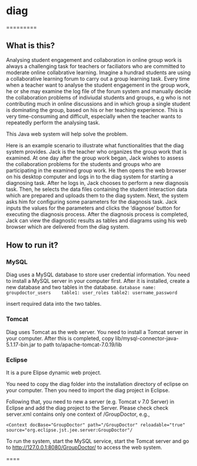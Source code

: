 # **diag**
=========

## What is this?

Analysing student engagement and collaboration in online group work is always a challenging task for teachers or faciliators who are committed to moderate online collabrative learning. Imagine a hundrad students are using a collaborative learning forum to carry out a group learning task. Every time when a teacher want to analyse the student engagement in the group work, he or she may examine the log file of the forum system and manually decide the collaboration problems of indiviudal students and groups, e.g who is not contributing much in online discussions and in which group a single student is dominating the group, based on his or her teaching experience. This is very time-consuming and difficult, especially when the teacher wants to repeatedly perform the analysing task.

This Java web system will help solve the problem.

Here is an example scenario to illustrate what functionalities that the 
diag system provides. Jack is the teacher who organizes the group work that is examined. At one day after the group work began, Jack wishes to
assess the collaboration problems for the students and groups who are participating in the examined group work. He then opens the web browser on his desktop computer and logs in to the diag system for starting a diagnosing task. After he logs in, Jack chooses to perform a new diagnosis task. Then, he selects the data files containing the student interaction data which are prepared and uploads them to the diag system. Next, the system asks him for configuring some parameters for the diagnosis task. Jack inputs the values for the parameters and clicks the ‘diagnose’ button for executing the diagnosis process. After the diagnosis process is completed, Jack can view the diagnostic results as tables and diagrams using his web browser which are delivered from the diag system.

## How to run it?

### MySQL

Diag uses a MySQL database to store user credential information. You need to install a MySQL server in your computer first. After it is installed, create a new database and two tables in the database.
`database name: groupdoctor_users	
table1: user_roles
table2: username_password`

insert required data into the two tables.

### Tomcat

Diag uses Tomcat as the web server. You need to install a Tomcat server in your computer. After this is completed, copy lib/mysql-connector-java-5.1.17-bin.jar to path to/apache-tomcat-7.0.19/lib

### Eclipse

It is a pure Elipse dynamic web project.

You need to copy the diag folder into the installation directory of eclipse on your computer. Then you need to import the diag project in Eclipse. 

Following that, you need to new a server (e.g. Tomcat v 7.0 Server) in Eclipse and add the diag project to the Server. Please check check server.xml contains only one context of /GroupDoctor, e.g.,

`<Context docBase="GroupDoctor" path="/GroupDoctor" reloadable="true" source="org.eclipse.jst.jee.server:GroupDoctor"/ `


To run the system, start the MySQL service, start the Tomcat server and go to http://127.0.0.1:8080/GroupDoctor/ to access the web system.

====
